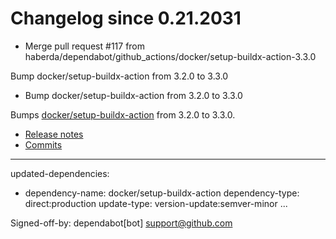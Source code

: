 # Changelog since 0.21.2031
- Merge pull request #117 from haberda/dependabot/github_actions/docker/setup-buildx-action-3.3.0

Bump docker/setup-buildx-action from 3.2.0 to 3.3.0 
- Bump docker/setup-buildx-action from 3.2.0 to 3.3.0

Bumps [docker/setup-buildx-action](https://github.com/docker/setup-buildx-action) from 3.2.0 to 3.3.0.
- [Release notes](https://github.com/docker/setup-buildx-action/releases)
- [Commits](https://github.com/docker/setup-buildx-action/compare/v3.2.0...v3.3.0)

---
updated-dependencies:
- dependency-name: docker/setup-buildx-action
  dependency-type: direct:production
  update-type: version-update:semver-minor
...

Signed-off-by: dependabot[bot] <support@github.com> 
